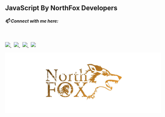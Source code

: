 ## JavaScript By NorthFox Developers

##### 📫 Connect with me here:<br />
 <br />
 <p>
  <a target="_blank" href="https://www.instagram.com/princu.09">
    <img src="https://img.shields.io/badge/princu.09-386938188?style=flat&logo=instagram&color=black">
  </a> &nbsp; 
  <a target="_blank" href="https://twitter.com/princu09">
    <img src="https://img.shields.io/badge/@princu09-30302f?style=flat&logo=twitter&color=black">
  </a>&nbsp; 
  <a target="_blank" href="https://github.com/princu09">
    <img src="https://img.shields.io/badge/@princu09-30302f?style=flat&logo=github&color=black">
  </a>&nbsp;
    <a target="_blank" href="https://www.t.me/proghub09">
    <img src="https://img.shields.io/badge/ProgHub09-386938188?style=flat&logo=telegram&color=black">
  </a>
</p>


![NorthFox Group Logo](https://github.com/princu09/premiumaccounts/blob/master/Logo%20NFG.jpg?raw=true)
